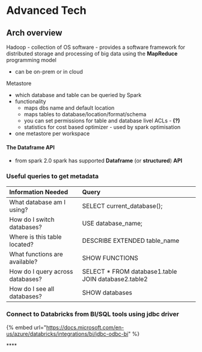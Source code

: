 # Advanced Tech

## Arch overview 

  
Hadoop - collection of OS software - provides a software framework for distributed storage and processing of big data using the **MapReduce** programming model

* can be on-prem or in cloud 

Metastore

* which database and table can be queried by Spark 
* functionality 
  * maps dbs name and default location 
  * maps tables to database/location/format/schema 
  * you can set permissions for table and database livel ACLs - **\(?\)**
  * statistics for cost based optimizer - used by spark optimisation
* one metastore per workspace 

#### The Dataframe API

* from spark 2.0 spark has supported **Dataframe** \(or **structured**\) **API**

### Useful queries to get metadata

| Information Needed | Query |
| :--- | :--- |
| What database am I using? | SELECT current\_database\(\); |
| How do I switch databases? | USE database\_name; |
| Where is this table located? | DESCRIBE EXTENDED table\_name |
| What functions are available? | SHOW FUNCTIONS |
| How do I query across databases? | SELECT \* FROM database1.table JOIN database2.table2 |
| How do I see all databases? | SHOW databases |

###  **Connect to Databricks from BI/SQL tools using jdbc driver**

{% embed url="https://docs.microsoft.com/en-us/azure/databricks/integrations/bi/jdbc-odbc-bi" %}

\*\*\*\*



